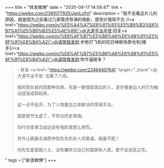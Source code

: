 +++
title = "转发微博"
date = "2020-08-17 14:58:47"
link = "https://weibo.com/2381077925/JgnLclfvl"
description = "我不去看这片儿的原因，就是因为之前看过几部管虎导演的电影，感觉价值观不合 //<a href=\"https://weibo.com/n/%E5%A4%A7%E9%81%93%E5%B9%B3%E6%B7%A1%E5%B9%B3%E5%AE%89\">@大道平淡平安</a>:回复<a href=\"https://weibo.com/n/%E8%AF%B7%E5%B8%A6%E6%88%91%E5%8F%91%E8%B4%A2\">@请带我发财</a>:步枪打飞机的抗日神剧场景也有[摊手]//<a href=\"https://weibo.com/n/%E8%AF%B7%E5%B8%A6%E6%88%91%E5%8F%91%E8%B4%A2\">@请带我发财</a>:吹牛逼居多？<br><blockquote> - 转发 <a href=\"https://weibo.com/2246440764\" target=\"_blank\">@大道平淡平安</a>: 去看了八佰。<br><br>我的团长我的团那种风格，先是一群很孬很怂的人，逐步被身边人的行为触动逐渐成熟起来。<br><br>这一点不批评，为了人物更加立体鲜活的常用手法。<br><br>就是情节太虚了，不符合历史真相。<br><br>四行仓库保卫战远没有电影里那么惨烈。<br><br>另外让姚晨去演廖仲恺先生的夫人何香凝，姚晨不配！<br><br>何先生是爱国人士，没有嫌弃过自己的国家和人民，更不会说恶之花。</blockquote>"
tags = ["新浪微博"]
+++
